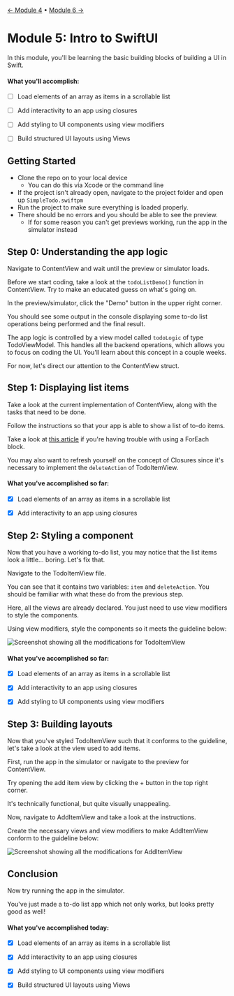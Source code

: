 [← Module 4](https://github.com/gtiosclub/bootcamp-module-4) • [Module 6 →](https://github.com/gtiosclub/bootcamp-module-6)

# Module 5: Intro to SwiftUI

In this module, you'll be learning the basic building blocks of building a UI
in Swift.

#### What you'll accomplish:

- [ ] Load elements of an array as items in a scrollable list

- [ ] Add interactivity to an app using closures

- [ ] Add styling to UI components using view modifiers

- [ ] Build structured UI layouts using Views

## Getting Started

- Clone the repo on to your local device
    - You can do this via Xcode or the command line
- If the project isn't already open, navigate to the project folder and
  open up `SimpleTodo.swiftpm`
- Run the project to make sure everything is loaded properly.
- There should be no errors and you should be able to see the preview.
    - If for some reason you can't get previews working, run the app in the
      simulator instead
    
## Step 0: Understanding the app logic

Navigate to ContentView and wait until the preview or simulator loads.

Before we start coding, take a look at the `todoListDemo()` function in
ContentView. Try to make an educated guess on what's going on.

In the preview/simulator, click the "Demo" button in the upper right corner.

You should see some output in the console displaying some to-do list operations
being performed and the final result.

The app logic is controlled by a view model called `todoLogic` of type
TodoViewModel. This handles all the backend operations, which allows you to
focus on coding the UI. You'll learn about this concept in a couple weeks.

For now, let's direct our attention to the ContentView struct.

## Step 1: Displaying list items

Take a look at the current implementation of ContentView, along with the
tasks that need to be done.

Follow the instructions so that your app is able to show a list of to-do items.

Take a look at 
[this article](https://developer.apple.com/documentation/swiftui/foreach)
if you're having trouble with using a ForEach block.

You may also want to refresh yourself on the concept of Closures since it's
necessary to implement the `deleteAction` of TodoItemView.

#### What you've accomplished so far:

- [x] Load elements of an array as items in a scrollable list

- [x] Add interactivity to an app using closures

## Step 2: Styling a component

Now that you have a working to-do list, you may notice that the list items
look a little... boring. Let's fix that.

Navigate to the TodoItemView file.

You can see that it contains two variables: `item` and `deleteAction`.
You should be familiar with what these do from the previous step.

Here, all the views are already declared. You just need to use view modifiers
to style the components.

Using view modifiers, style the components so it meets
the guideline below:

![Screenshot showing all the modifications for TodoItemView](./TodoItemView_Guideline.png)

#### What you've accomplished so far:

- [x] Load elements of an array as items in a scrollable list

- [x] Add interactivity to an app using closures

- [x] Add styling to UI components using view modifiers

## Step 3: Building layouts

Now that you've styled TodoItemView such that it conforms to the guideline,
let's take a look at the view used to add items.

First, run the app in the simulator or navigate to the preview for ContentView.

Try opening the add item view by clicking the + button in the top right corner.

It's technically functional, but quite visually unappealing.

Now, navigate to AddItemView and take a look at the instructions.

Create the necessary views and view modifiers to make AddItemView conform to
the guideline below:

![Screenshot showing all the modifications for AddItemView](./AddItemView_Guideline.png)

## Conclusion

Now try running the app in the simulator.

You've just made a to-do list app which not only works, but looks pretty good
as well!

#### What you've accomplished today:

- [x] Load elements of an array as items in a scrollable list

- [x] Add interactivity to an app using closures

- [x] Add styling to UI components using view modifiers

- [x] Build structured UI layouts using Views
